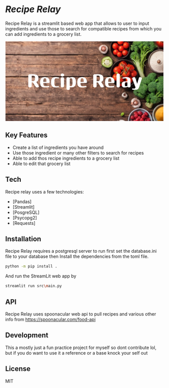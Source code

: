 # _Recipe Relay_

Recipe Relay is a streamlit based web app that allows to user to input ingredients and
use those to search for compatible recipes from which you can add ingredients to a grocery list.

![alt text](Recipe_Relay.png)

## Key Features

- Create a list of ingredients you have around
- Use those ingredient or many other filters to search for recipes
- Able to add thos recipe ingredients to a grocery list
- Able to edit that grocery list

## Tech

Recipe relay uses a few technologies:

- [Pandas]
- [Streamlit]
- [PosgreSQL]
- [Psycopg2]
- [Requests]

## Installation

Recipe Relay requires a postgresql server to run
first set the database.ini file to your database
then Install the dependencies from the toml file.

```sh
python -m pip install .
```

And run the StreamLit web app by

```sh
streamlit run src\main.py
```

## API

Recipe Relay uses spoonacular web api to pull recipes and various other info from https://spoonacular.com/food-api

## Development

This a mostly just a fun practice project for myself so dont contribute lol, but if you do want to use it a reference or a base knock your self out

## License

MIT

